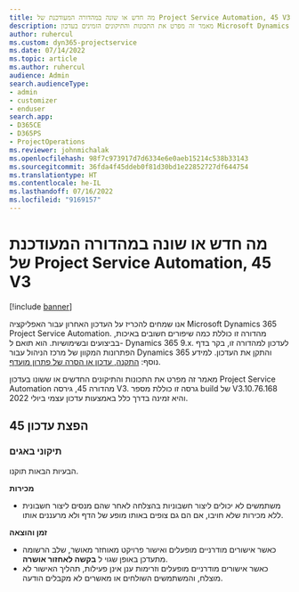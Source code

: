 ```yaml
---
title: מה חדש או שונה במהדורה המעודכנת של Project Service Automation, 45 V3
description: מאמר זה מפרט את התכונות והתיקונים הזמינים בעדכון Microsoft Dynamics 365 Project Service Automation מהדורה 45, גירסה V3.
author: ruhercul
ms.custom: dyn365-projectservice
ms.date: 07/14/2022
ms.topic: article
ms.author: ruhercul
audience: Admin
search.audienceType:
- admin
- customizer
- enduser
search.app:
- D365CE
- D365PS
- ProjectOperations
ms.reviewer: johnmichalak
ms.openlocfilehash: 98f7c973917d7d6334e6e0aeb15214c538b33143
ms.sourcegitcommit: 36fda4f45ddeb0f81d30bd1e22852727df644754
ms.translationtype: HT
ms.contentlocale: he-IL
ms.lasthandoff: 07/16/2022
ms.locfileid: "9169157"
---
```

# <a name="whats-new-or-changed-in-project-service-automation-update-release-45-v3"></a>מה חדש או שונה במהדורה המעודכנת של Project Service Automation, 45 V3

[!include [banner](../includes/psa-now-project-operations.md)]

אנו שמחים להכריז על העדכון האחרון עבור האפליקציה Microsoft Dynamics 365 Project Service Automation. מהדורה זו כוללת כמה שיפורים חשובים באיכות, בביצועים ובשימושיות. הוא תואם ל- Dynamics 365 9.x. לעדכון למהדורה זו, בקר בדף הפתרונות המקוון של מרכז הניהול עבור Dynamics 365 והתקן את העדכון. למידע נוסף: [התקנה, עדכון או הסרה של פתרון מועדף](/power-platform/admin/install-remove-preferred-solution).

מאמר זה מפרט את התכונות והתיקונים החדשים או ששונו בעדכון Project Service Automation מהדורה 45, גירסה V3. גרסה זו כוללת מספר build של V3.10.76.168 והיא זמינה בדרך כלל באמצעות עדכון עצמי ביולי 2022.

## <a name="update-release-45"></a>הפצת עדכון 45

### <a name="bug-fixes"></a>תיקוני באגים

הבעיות הבאות תוקנו.

**מכירות**

- משתמשים לא יכולים ליצור חשבוניות בהצלחה לאחר שהם מנסים ליצור חשבונית ללא מכירות שלא חויבו, אם הם גם צופים באותו מופע של הדף ולא מרעננים אותו.

**זמן והוצאה**

- כאשר אישורים מודרניים מופעלים ואישור פרויקט מאוחזר מאושר, שלב הרשומה מתעדכן באופן שגוי ל **בקשה לאחזור אושרה**.
- כאשר אישורים מודרניים מופעלים וזרימות ענן אינן פעילות, תהליך האישור לא מוצלח, והמשתמשים השולחים או מאשרים לא מקבלים הודעה.
